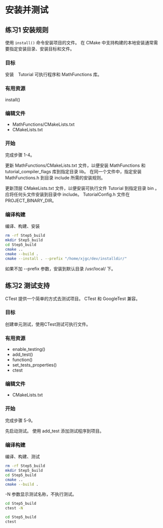 # 安装并测试

## 练习1 安装规则

使用 `install()` 命令安装项目的文件。
在 CMake 中支持构建的本地安装通常需要指定安装目录、安装目标和文件。

### 目标

安装　Tutorial 可执行程序和 MathFunctions 库。

### 有用资源

install()

### 编辑文件

- MathFunctions/CMakeLists.txt
- CMakeLists.txt

### 开始

完成步骤 1-4。

更新 MathFunctions/CMakeLists.txt 文件，以便安装 MathFunctions 和 tutorial_compiler_flags 库到指定目录 lib。
在同一个文件中，指定安装 MathFunctions.h 到目录 include 所需的安装规则。

更新顶层 CMakeLists.txt 文件，以便安装可执行文件 Tutorial 到指定目录 bin 。
应将任何头文件安装到目录中 include。
TutorialConfig.h 文件在 PROJECT_BINARY_DIR。

### 编译构建
编译、构建、安装
```bash
rm -rf Step5_build
mkdir Step5_build
cd Step5_build
cmake ..
cmake --build .
cmake --install . --prefix "/home/xjgc/dev/installdir/"
```

如果不加 --prefix 参数，安装到默认目录 /usr/local/ 下。

## 练习2 测试支持

CTest 提供一个简单的方式去测试项目。
CTest 和 GoogleTest 兼容。

### 目标

创建单元测试，使用CTest测试可执行文件。

### 有用资源

- enable_testing()
- add_test()
- function()
- set_tests_properties()
- ctest

### 编辑文件

- CMakeLists.txt

### 开始

完成步骤 5-9。

先启动测试。
使用 add_test 添加测试程序到项目。

### 编译构建

编译、构建、测试

```bash
rm -rf Step5_build
mkdir Step5_build
cd Step5_build
cmake ..
cmake --build .
```

-N 参数显示测试名称，不执行测试。
```bash
cd Step5_build
ctest -N
```

```bash
cd Step5_build
ctest
```
